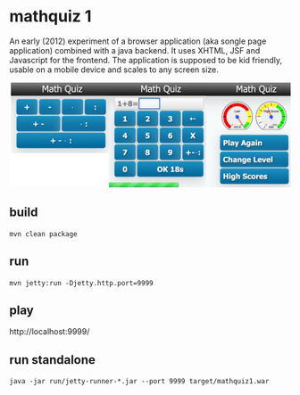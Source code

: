 # mathquiz 1

An early (2012) experiment of a browser application (aka songle page
application) combined with a java backend. It uses XHTML, JSF and Javascript
for the frontend. The application is supposed to be kid friendly, usable on
a mobile device  and scales to any screen size.

![MathQuiz1 Game](doc/mathquiz1.png?raw=true "Screenshots")

## build
```
mvn clean package
```

## run
```
mvn jetty:run -Djetty.http.port=9999
```

## play
http://localhost:9999/
 
## run standalone
```
java -jar run/jetty-runner-*.jar --port 9999 target/mathquiz1.war
```
